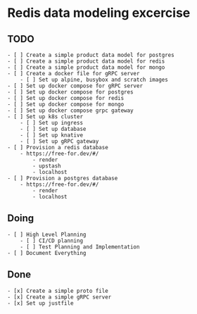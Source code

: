 # Redis data modeling excercise

## TODO

    - [ ] Create a simple product data model for postgres
    - [ ] Create a simple product data model for redis
    - [ ] Create a simple product data model for mongo
    - [ ] Create a docker file for gRPC server
        - [ ] Set up alpine, busybox and scratch images
    - [ ] Set up docker compose for gRPC server
    - [ ] Set up docker compose for postgres
    - [ ] Set up docker compose for redis
    - [ ] Set up docker compose for mongo
    - [ ] Set up docker compose grpc gateway
    - [ ] Set up k8s cluster
        - [ ] Set up ingress
        - [ ] Set up database
        - [ ] Set up knative
        - [ ] Set up gRPC gateway
    - [ ] Provision a redis database
        - https://free-for.dev/#/
            - render
            - upstash
            - localhost
    - [ ] Provision a postgres database
        - https://free-for.dev/#/
            - render
            - localhost

## Doing

    - [ ] High Level Planning
        - [ ] CI/CD planning
        - [ ] Test Planning and Implementation
    - [ ] Document Everything

## Done

    - [x] Create a simple proto file
    - [x] Create a simple gRPC server
    - [x] Set up justfile
